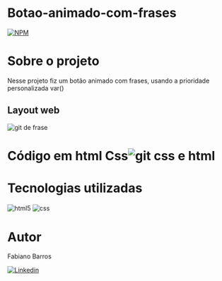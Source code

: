 # Botao-animado-com-frases


[![NPM](https://img.shields.io/npm/l/react)](https://github.com/FabianoBarros318/Barra-de-progresso/blob/main/LICENSE) 

# Sobre o projeto
Nesse projeto fiz um botão animado com frases, usando a prioridade personalizada var()


## Layout web
![git de frase](https://user-images.githubusercontent.com/82675096/169286907-f082d013-8fad-4007-833a-315c330cbefb.gif)

# Código em html Css![git css e html](https://user-images.githubusercontent.com/82675096/169287546-4ece81c6-ec48-40dc-b720-193ca4877aaa.gif)

# Tecnologias utilizadas
<img align="center" alt="html5" src="https://img.shields.io/badge/HTML5-E34F26?style=for-the-badge&logo=html5&logoColor=white" />
  <img align="center" alt="css" src="https://img.shields.io/badge/CSS3-1572B6?style=for-the-badge&logo=css3&logoColor=white" />

# Autor
Fabiano Barros

[![Linkedin](https://img.shields.io/badge/LinkedIn-0077B5?style=for-the-badge&logo=linkedin&logoColor=white)](https://www.linkedin.com/in/fabiano-barros-18862120b/)
